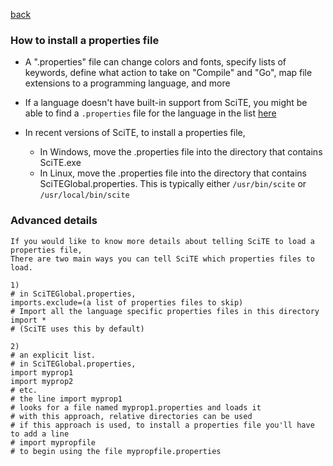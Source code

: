 
[back](api_files.md)

<a name="how_to_install_properties"></a>
### How to install a properties file

* A ".properties" file can change colors and fonts, specify lists of keywords, define what action to take on "Compile" and "Go", map file extensions to a programming language, and more

* If a language doesn't have built-in support from SciTE, you might be able to find a `.properties` file for the language in the list [here](api_files.md)

* In recent versions of SciTE, to install a properties file,

    * In Windows, move the .properties file into the directory that contains SciTE.exe
    * In Linux, move the .properties file into the directory that contains SciTEGlobal.properties. This is typically either `/usr/bin/scite` or `/usr/local/bin/scite`

### Advanced details

```
If you would like to know more details about telling SciTE to load a properties file,
There are two main ways you can tell SciTE which properties files to load.

1) 
# in SciTEGlobal.properties,
imports.exclude=(a list of properties files to skip)
# Import all the language specific properties files in this directory
import *
# (SciTE uses this by default)

2) 
# an explicit list.
# in SciTEGlobal.properties,
import myprop1
import myprop2
# etc.
# the line import myprop1
# looks for a file named myprop1.properties and loads it
# with this approach, relative directories can be used
# if this approach is used, to install a properties file you'll have to add a line
# import mypropfile
# to begin using the file mypropfile.properties

```

